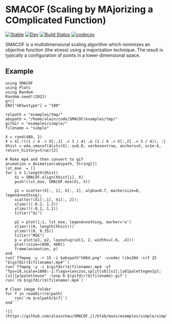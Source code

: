 # SMACOF (Scaling by MAjorizing a COmplicated Function)

[![Stable](https://img.shields.io/badge/docs-stable-blue.svg)](https://alainchau.github.io/SMACOF.jl/stable)
[![Dev](https://img.shields.io/badge/docs-dev-blue.svg)](https://alainchau.github.io/SMACOF.jl/dev)
[![Build Status](https://travis-ci.com/alainchau/SMACOF.jl.svg?branch=main)](https://travis-ci.com/alainchau/SMACOF.jl)
[![codecov](https://codecov.io/gh/alainchau/SMACOF.jl/branch/main/graph/badge.svg?token=eQNUwU70aB)](https://codecov.io/gh/alainchau/SMACOF.jl)

SMACOF is a multidimensional scaling algorithm which minimizes an objective function (the stress) using a majorization technique. The result is typically a configuration of points in a lower-dimensional space.

## Example
```
using SMACOF
using Plots
using Random
Random.seed!(2021)
gr()
ENV["GKSwstype"] = "100"

relpath = "examples/tmp/"
abspath = "/home/alain/code/SMACOF/examples/tmp/"
gifdir = "examples/simple/"
filename = "simple"

X = rand(400, 2)
X = X[.!((1 / 4 .< X[:,1] .< 3 / 4) .& (1 / 4 .< X[:,2] .< 3 / 4)), :]
Xhist = wda_smacof(dists(X), η=0.8, verbose=true, anchors=X, ε=1e-6, return_history=true)[2]

# Make mp4 and then convert to gif
animation = Animation(abspath, String[])
lst_mse  = []
for i ∈ 1:length(Xhist)
    Xi = SMACOF.align(Xhist[i], X)
    push!(lst_mse, SMACOF.mse(Xi, X))
    
    p1 = scatter(X[:, 1], X[:, 2], alpha=0.7, markersize=8, legend=nothing);
    scatter!(Xi[:,1], Xi[:, 2]);
    xlims!((-0.2, 1.2))
    ylims!((-0.2, 1.2))
    title!("$i")

    p2 = plot(1:i, lst_mse, legend=nothing, marker='o')
    xlims!((0, length(Xhist))) 
    ylims!((0, 0.35))  
    title!("MSE") 
    p = plot(p1, p2, layout=grid(1, 2, widths=[.6, .4]))
    plot!(size=(600, 400))
    frame(animation, p)
end
run(`ffmpeg -y -r 15 -i $abspath"%06d.png" -vcodec libx264 -crf 25 "$(gifdir)$(filename).mp4"`)
run(`ffmpeg -y -i $(gifdir)$(filename).mp4 -vf "fps=10,scale=1000:-1:flags=lanczos,split[s0][s1];[s0]palettegen[p];[s1][p]paletteuse" -loop 0 $(gifdir)$(filename).gif`)
run(`rm $(gifdir)$(filename).mp4`)

# Clear image folder
for f in readdir(relpath)
    run(`rm $relpath/$(f)`)
end```

![](https://github.com/alainchau/SMACOF.jl/blob/main/examples/simple/simple.gif)
